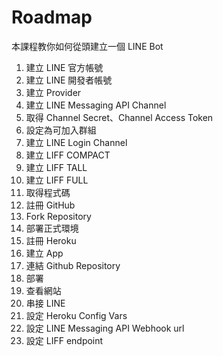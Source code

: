 # Roadmap

本課程教你如何從頭建立一個 LINE Bot

1. 建立 LINE 官方帳號
  1. 建立 LINE 開發者帳號
  1. 建立 Provider
  1. 建立 LINE Messaging API Channel
  1. 取得 Channel Secret、Channel Access Token
  1. 設定為可加入群組
  1. 建立 LINE Login Channel
  1. 建立 LIFF COMPACT
  1. 建立 LIFF TALL
  1. 建立 LIFF FULL
2. 取得程式碼
  2. 註冊 GitHub
  2. Fork Repository
3. 部署正式環境
  3. 註冊 Heroku
  3. 建立 App
  3. 連結 Github Repository
  3. 部署
  3. 查看網站
4. 串接 LINE
  4. 設定 Heroku Config Vars
  4. 設定 LINE Messaging API Webhook url
  4. 設定 LIFF endpoint
